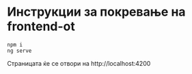 # Инструкции за покревање на frontend-ot

```
npm i
ng serve
```

Страницата ќе се отвори на http://localhost:4200